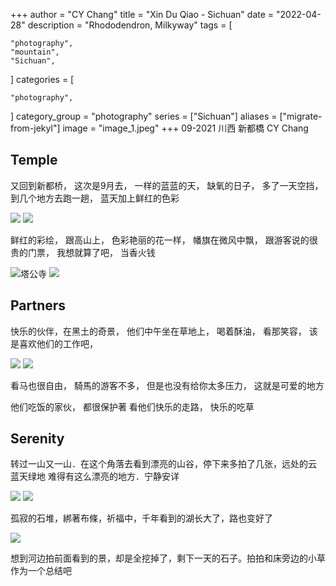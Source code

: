 +++
author = "CY Chang"
title = "Xin Du Qiao - Sichuan"
date = "2022-04-28"
description = "Rhododendron, Milkyway"
tags = [

    "photography",
    "mountain",
    "Sichuan",

]
categories = [

    "photography",

]
category_group = "photography"
series = ["Sichuan"]
aliases = ["migrate-from-jekyl"]
image = "image_1.jpeg"
+++
09-2021 川西 新都橋 CY Chang

## Temple

又回到新都桥， 这次是9月去， 一样的蓝蓝的天， 缺氧的日子， 多了一天空挡， 到几个地方去跑一趟， 蓝天加上鲜红的色彩  
 

![](image_1.jpeg)  ![](image_3.jpeg)

鲜红的彩绘， 跟高山上， 色彩艳丽的花一样， 幡旗在微风中飘， 跟游客说的很贵的门票， 我想就算了吧， 当香火钱  

![塔公寺](image_3.jpeg)  ![](image_4.jpeg)

## Partners

快乐的伙伴，在黑土的奇景， 他们中午坐在草地上， 喝着酥油， 看那笑容， 该是喜欢他们的工作吧，

![](image_7.jpeg)  ![](image_13.jpeg)

看马也很自由， 騎馬的游客不多， 但是也没有给你太多压力， 这就是可爱的地方  
 
他们吃饭的家伙， 都很保护著 看他们快乐的走路， 快乐的吃草 
 
## Serenity

转过一山又一山．在这个角落去看到漂亮的山谷，停下来多拍了几张，远处的云 蓝天绿地 难得有这么漂亮的地方．宁静安详  

![](image_18.jpeg)  ![](image_19.jpeg) 

孤寂的石堆，綁著布條，祈福中，千年看到的湖长大了，路也变好了  
 
![](image_21.jpeg) 

想到河边拍前面看到的景，却是全挖掉了，剩下一天的石子。拍拍和床旁边的小草 作为一个总结吧  

